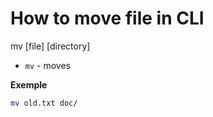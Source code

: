 # How to move file in CLI

mv [file] [directory]

- `mv` - moves 

**Exemple**
```bash
mv old.txt doc/
```